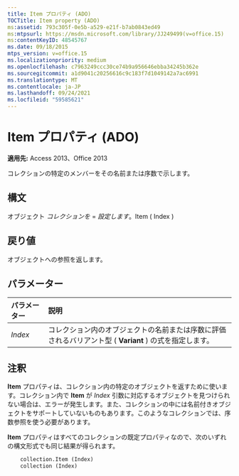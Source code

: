 ```yaml
---
title: Item プロパティ (ADO)
TOCTitle: Item property (ADO)
ms:assetid: 793c305f-0e5b-a529-e21f-b7ab0843ed49
ms:mtpsurl: https://msdn.microsoft.com/library/JJ249499(v=office.15)
ms:contentKeyID: 48545767
ms.date: 09/18/2015
mtps_version: v=office.15
ms.localizationpriority: medium
ms.openlocfilehash: c7963249ccc30ce74b9a956646ebba34245b362e
ms.sourcegitcommit: a1d9041c20256616c9c183f7d1049142a7ac6991
ms.translationtype: MT
ms.contentlocale: ja-JP
ms.lasthandoff: 09/24/2021
ms.locfileid: "59585621"
---
```

# <a name="item-property-ado"></a>Item プロパティ (ADO)

**適用先:** Access 2013、Office 2013

コレクションの特定のメンバーをその名前または序数で示します。

## <a name="syntax"></a>構文

オブジェクト *コレクションを*  =  *設定します*。Item ( Index )

## <a name="return-value"></a>戻り値

オブジェクトへの参照を返します。

## <a name="parameters"></a>パラメーター

|パラメーター|説明|
|:--------|:----------|
|*Index* |コレクション内のオブジェクトの名前または序数に評価されるバリアント型 ( **Variant** ) の式を指定します。|

## <a name="remarks"></a>注釈

**Item** プロパティは、コレクション内の特定のオブジェクトを返すために使います。コレクション内で **Item** が *Index* 引数に対応するオブジェクトを見つけられない場合は、エラーが発生します。また、コレクションの中には名前付きオブジェクトをサポートしていないものもあります。このようなコレクションでは、序数参照を使う必要があります。

**Item** プロパティはすべてのコレクションの既定プロパティなので、次のいずれの構文形式でも同じ結果が得られます。

```vb
    collection.Item (Index)
    collection (Index)
```
